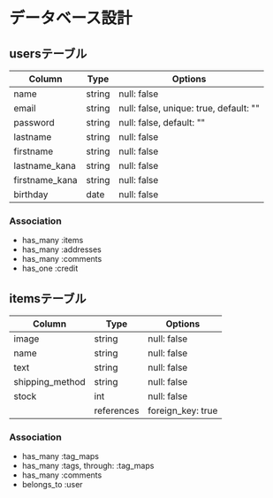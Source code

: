 # データベース設計

## usersテーブル
|Column|Type|Options|
|------|----|-------|
|name|string|null: false|
|email|string|null: false, unique: true, default: ""|
|password|string|null: false, default: ""|
|lastname|string|null: false|
|firstname|string|null: false|
|lastname_kana|string|null: false|
|firstname_kana|string|null: false|
|birthday|date|null: false|

### Association
- has_many :items
- has_many :addresses
- has_many :comments
- has_one :credit


## itemsテーブル
|Column|Type|Options|
|------|----|-------|
|image|string|null: false|
|name|string|null: false|
|text|string|null: false|
|shipping_method|string|null: false|
|stock|int|null: false|
||references|foreign_key: true|

### Association
- has_many :tag_maps
- has_many :tags, through: :tag_maps
- has_many :comments
- belongs_to :user
